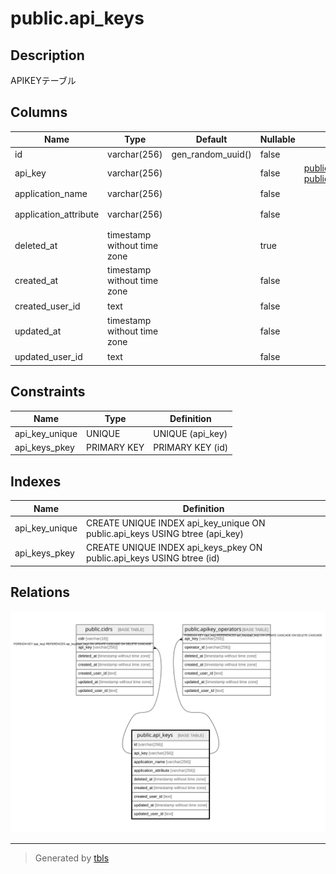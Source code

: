 # public.api_keys

## Description

APIKEYテーブル

## Columns

| Name | Type | Default | Nullable | Children | Parents | Comment |
| ---- | ---- | ------- | -------- | -------- | ------- | ------- |
| id | varchar(256) | gen_random_uuid() | false |  |  | APIKEYID |
| api_key | varchar(256) |  | false | [public.cidrs](public.cidrs.md) [public.apikey_operators](public.apikey_operators.md) |  | APIKEY |
| application_name | varchar(256) |  | false |  |  | アプリケーション名 |
| application_attribute | varchar(256) |  | false |  |  | アプリケーション属性(DataSpace,Application,Traceability) |
| deleted_at | timestamp without time zone |  | true |  |  | 論理削除日時 |
| created_at | timestamp without time zone |  | false |  |  | 作成日時 |
| created_user_id | text |  | false |  |  | 作成ユーザ |
| updated_at | timestamp without time zone |  | false |  |  | 更新日時 |
| updated_user_id | text |  | false |  |  | 更新ユーザ |

## Constraints

| Name | Type | Definition |
| ---- | ---- | ---------- |
| api_key_unique | UNIQUE | UNIQUE (api_key) |
| api_keys_pkey | PRIMARY KEY | PRIMARY KEY (id) |

## Indexes

| Name | Definition |
| ---- | ---------- |
| api_key_unique | CREATE UNIQUE INDEX api_key_unique ON public.api_keys USING btree (api_key) |
| api_keys_pkey | CREATE UNIQUE INDEX api_keys_pkey ON public.api_keys USING btree (id) |

## Relations

![er](public.api_keys.svg)

---

> Generated by [tbls](https://github.com/k1LoW/tbls)
